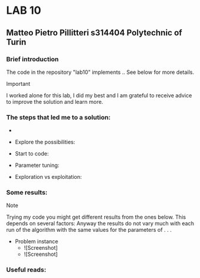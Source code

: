 # LAB 10
## Matteo Pietro Pillitteri s314404 Polytechnic of Turin

### Brief introduction
The code in the repository "lab10" implements ..
See below for more details.
> [!IMPORTANT]
> I worked alone for this lab, I did my best and I am grateful to receive advice to improve the solution and learn more.

### The steps that led me to a solution:

- 
   
- Explore the possibilities: 
       
  
    
- Start to code:
  
- Parameter tuning:
  
- Exploration vs exploitation:
   

 
### Some results:
>[!NOTE]
> Trying my code you might get different results from the ones below. This depends on several factors: 
> Anyway the results do not vary much with each run of the algorithm with the same values for the parameters of . . .

- Problem instance 
     - ![Screenshot]
     - ![Screenshot]
 
### Useful reads:
  
